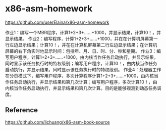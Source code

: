 # x86-asm-homework

https://github.com/userElaina/x86-asm-homework

作业1：编写一个MBR程序，计算1+2+3+……+1000，并显示结果，计算10！，并显示结果。
作业2：编写程序，计算1+2+3+……+1000，并在在计算机屏幕第一行左边显示结果；计算10！，并在在计算机屏幕第二行左边显示结果；在计算机屏幕的右下角实时地显示时间：包括年、月、日、时、分、秒和星期。
作业3：编写用户程序，计算1+2+3+……+1000，由内核当作任务启动执行，并显示结果，同时显示该任务执行时的特权级别；编写用户程序，计算10！，由内核当作任务启动执行，并显示结果，同时显示该任务执行时的特权级别。
作业4：处理器工作在分页模式下，编写用户程序，多次计算程序计算1+2+3+……+1000，由内核当作任务启动执行，并显示结果和第几次计算；编写用户程序，多次计算10！，由内核当作任务启动执行，并显示结果和第几次计算。目的是能够观测到动态任务调度。

## Reference

https://github.com/lichuang/x86-asm-book-source

